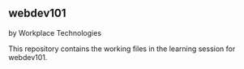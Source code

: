 ## webdev101
by Workplace Technologies

This repository contains the working files in the learning session for webdev101.